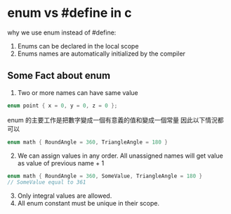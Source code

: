 # enum vs #define in c
why we use enum instead of #define: 
1. Enums can be declared in the local scope
2. Enums names are automatically initialized by the compiler

## Some Fact about enum
1. Two or more names can have same value
```c
enum point { x = 0, y = 0, z = 0 };
```
enum 的主要工作是把數字變成一個有意義的值和變成一個常量
因此以下情況都可以
```c
enum math { RoundAngle = 360, TriangleAngle = 180 }
```

2. We can assign values in any order. All unassigned names will get value as value of previous name + 1
```c
enum math { RoundAngle = 360, SomeValue, TriangleAngle = 180 }
// SomeValue equal to 361
```

3. Only integral values are allowed.
4. All enum constant must be unique in their scope.
